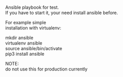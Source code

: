 Ansible playbook for test.\
If you have to start it, your need install ansible before.

For example simple\
installation with virtualenv:

mkdir ansible\
virtualenv ansible\
source ansible/bin/activate\
pip3 install ansible

NOTE:\
do not use this for production currently
